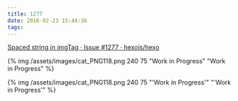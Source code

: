 ```yaml
---
title: 1277
date: 2016-02-23 15:44:36
tags:
---
```


[Spaced string in imgTag · Issue #1277 · hexojs/hexo](https://github.com/hexojs/hexo/issues/1277)

{% img /assets/images/cat_PNG118.png 240 75 "Work in Progress" "Work in Progress" %}

{% img /assets/images/cat_PNG118.png 240 75 "'Work in Progress'" "'Work in Progress'" %}
